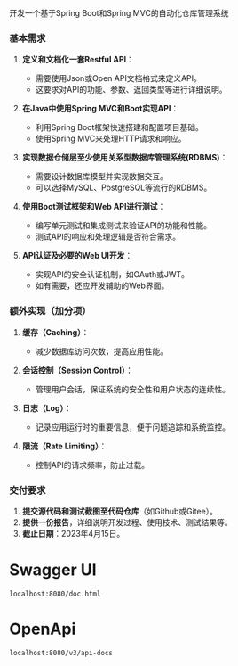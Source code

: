 开发一个基于Spring Boot和Spring MVC的自动化仓库管理系统

### 基本需求
1. **定义和文档化一套Restful API**：
   - 需要使用Json或Open API文档格式来定义API。
   - 这要求对API的功能、参数、返回类型等进行详细说明。

2. **在Java中使用Spring MVC和Boot实现API**：
   - 利用Spring Boot框架快速搭建和配置项目基础。
   - 使用Spring MVC来处理HTTP请求和响应。

3. **实现数据仓储层至少使用关系型数据库管理系统(RDBMS)**：
   - 需要设计数据库模型并实现数据交互。
   - 可以选择MySQL、PostgreSQL等流行的RDBMS。

4. **使用Boot测试框架和Web API进行测试**：
   - 编写单元测试和集成测试来验证API的功能和性能。
   - 测试API的响应和处理逻辑是否符合需求。

5. **API认证及必要的Web UI开发**：
   - 实现API的安全认证机制，如OAuth或JWT。
   - 如有需要，还应开发辅助的Web界面。

### 额外实现（加分项）
1. **缓存（Caching）**：
   - 减少数据库访问次数，提高应用性能。
   
2. **会话控制（Session Control）**：
   - 管理用户会话，保证系统的安全性和用户状态的连续性。
   
3. **日志（Log）**：
   - 记录应用运行时的重要信息，便于问题追踪和系统监控。
   
4. **限流（Rate Limiting）**：
   - 控制API的请求频率，防止过载。

### 交付要求
1. **提交源代码和测试截图至代码仓库**（如Github或Gitee）。
2. **提供一份报告**，详细说明开发过程、使用技术、测试结果等。
3. **截止日期**：2023年4月15日。



# Swagger UI
`localhost:8080/doc.html`

# OpenApi
`localhost:8080/v3/api-docs`